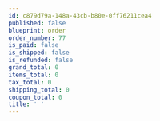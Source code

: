 ```yaml
---
id: c879d79a-148a-43cb-b80e-0ff76211cea4
published: false
blueprint: order
order_number: 77
is_paid: false
is_shipped: false
is_refunded: false
grand_total: 0
items_total: 0
tax_total: 0
shipping_total: 0
coupon_total: 0
title: ' '
---
```

